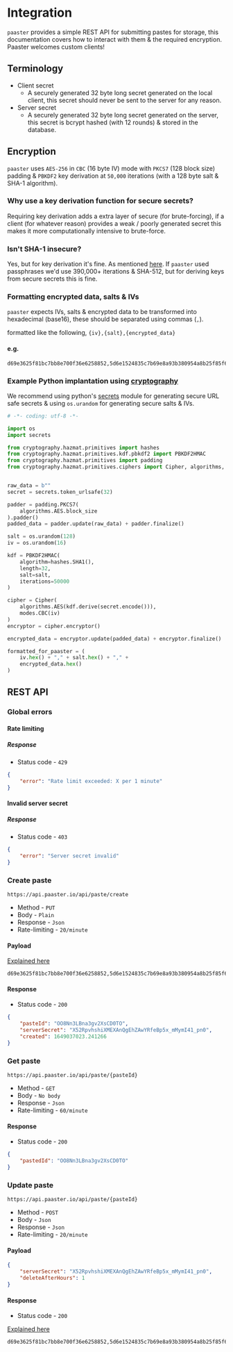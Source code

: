 # Integration
`paaster` provides a simple REST API for submitting pastes for storage, this documentation covers how to interact with them & the required encryption. Paaster welcomes custom clients!

## Terminology
- Client secret
    - A securely generated 32 byte long secret generated on the local client, this secret should never be sent to the server for any reason.
- Server secret
    - A securely generated 32 byte long secret generated on the server, this secret is bcrypt hashed (with 12 rounds) & stored in the database.

## Encryption
`paaster` uses `AES-256` in `CBC` (16 byte IV) mode with `PKCS7` (128 block size) padding & `PBKDF2` key derivation at `50,000` iterations (with a 128 byte salt & SHA-1 algorithm).

### Why use a key derivation function for secure secrets?
Requiring key derivation adds a extra layer of secure (for brute-forcing), if a client (for whatever reason) provides a weak / poorly generated secret this makes it more computationally intensive to brute-force.

### Isn't SHA-1 insecure?
Yes, but for key derivation it's fine. As mentioned [here](https://csrc.nist.gov/Projects/Hash-Functions/NIST-Policy-on-Hash-Functions). If `paaster` used passphrases we'd use 390,000+ iterations & SHA-512, but for deriving keys from secure secrets this is fine.

### Formatting encrypted data, salts & IVs
`paaster` expects IVs, salts & encrypted data to be transformed into hexadecimal (base16), these should be separated using commas (`,`).

formatted like the following, `{iv},{salt},{encrypted_data}`

#### e.g.
```
d69e3625f81bc7bb8e700f36e6258852,5d6e1524835c7b69e8a93b380954a8b25f85f634fee16534dfe1b4ffbc7cf1f9765f4fb2449352ef275102732ae767895294a240b65dd587af3a5ea63662018c06929727118694dd635daba28c8f91c336d52356ac35013787c24b6f93acd3d8f1a834830cae88c725615514048964403bb0bc62003f753b13fe1bf1aeaf3bfc,84f059b97d5b9c2e787e2517d9f20618
```

### Example Python implantation using [cryptography](https://cryptography.io.io/en/latest/)
We recommend using python's [secrets](https://docs.python.org/3/library/secrets.html) module for generating secure URL safe secrets & using `os.urandom` for generating secure salts & IVs.

```py
# -*- coding: utf-8 -*-

import os
import secrets

from cryptography.hazmat.primitives import hashes
from cryptography.hazmat.primitives.kdf.pbkdf2 import PBKDF2HMAC
from cryptography.hazmat.primitives import padding
from cryptography.hazmat.primitives.ciphers import Cipher, algorithms, modes


raw_data = b""
secret = secrets.token_urlsafe(32)

padder = padding.PKCS7(
    algorithms.AES.block_size
).padder()
padded_data = padder.update(raw_data) + padder.finalize()

salt = os.urandom(128)
iv = os.urandom(16)

kdf = PBKDF2HMAC(
    algorithm=hashes.SHA1(),
    length=32,
    salt=salt,
    iterations=50000
)

cipher = Cipher(
    algorithms.AES(kdf.derive(secret.encode())),
    modes.CBC(iv)
)
encryptor = cipher.encryptor()

encrypted_data = encryptor.update(padded_data) + encryptor.finalize()

formatted_for_paaster = (
    iv.hex() + "," + salt.hex() + "," +
    encrypted_data.hex()
)
```

## REST API
### Global errors
#### Rate limiting
#####  Response
- Status code - `429`
```json
{
	"error": "Rate limit exceeded: X per 1 minute"
}
```

#### Invalid server secret
#####  Response
- Status code - `403`
```json
{
	"error": "Server secret invalid"
}
```

### Create paste
`https://api.paaster.io/api/paste/create`

- Method - `PUT`
- Body - `Plain`
- Response - `Json`
- Rate-limiting - `20/minute`

#### Payload

[Explained here](#formatting-encrypted-data-salts--ivs)
```
d69e3625f81bc7bb8e700f36e6258852,5d6e1524835c7b69e8a93b380954a8b25f85f634fee16534dfe1b4ffbc7cf1f9765f4fb2449352ef275102732ae767895294a240b65dd587af3a5ea63662018c06929727118694dd635daba28c8f91c336d52356ac35013787c24b6f93acd3d8f1a834830cae88c725615514048964403bb0bc62003f753b13fe1bf1aeaf3bfc,84f059b97d5b9c2e787e2517d9f20618
```
#### Response
- Status code - `200`
```json
{
	"pasteId": "OO8Nn3LBna3gv2XsCD0TO",
	"serverSecret": "X52RpvhshiXMEXAnQgEhZAwYRfeBp5x_mMymI41_pn0",
	"created": 1649037023.241266
}
```
### Get paste
`https://api.paaster.io/api/paste/{pasteId}`

- Method - `GET`
- Body - `No body`
- Response - `Json`
- Rate-limiting - `60/minute`

#### Response
- Status code - `200`
```json
{
	"pastedId": "OO8Nn3LBna3gv2XsCD0TO"
}
```

### Update paste
`https://api.paaster.io/api/paste/{pasteId}`

- Method - `POST`
- Body - `Json`
- Response - `Json`
- Rate-limiting - `20/minute`

#### Payload
```json
{
	"serverSecret": "X52RpvhshiXMEXAnQgEhZAwYRfeBp5x_mMymI41_pn0",
	"deleteAfterHours": 1
}
```

#### Response
- Status code - `200`

[Explained here](#formatting-encrypted-data-salts--ivs)
```
d69e3625f81bc7bb8e700f36e6258852,5d6e1524835c7b69e8a93b380954a8b25f85f634fee16534dfe1b4ffbc7cf1f9765f4fb2449352ef275102732ae767895294a240b65dd587af3a5ea63662018c06929727118694dd635daba28c8f91c336d52356ac35013787c24b6f93acd3d8f1a834830cae88c725615514048964403bb0bc62003f753b13fe1bf1aeaf3bfc,84f059b97d5b9c2e787e2517d9f20618
```

